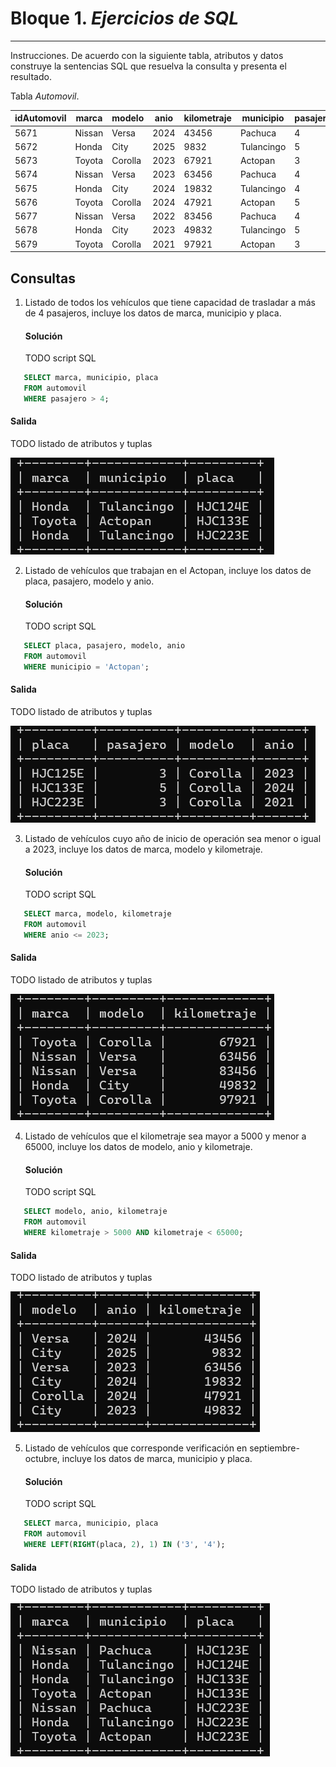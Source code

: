 
# Bloque 1. *Ejercicios de SQL*
_______________________________

Instrucciones. De acuerdo con la siguiente tabla, atributos y datos construye la sentencias SQL que resuelva la consulta y presenta el resultado.

Tabla *Automovil*.

| idAutomovil | marca | modelo | anio | kilometraje | municipio | pasajero | placa |
| --------- | --------- | --------- | --------- | --------- | --------- | --------- | --------- |
| 5671 | Nissan | Versa | 2024 | 43456 | Pachuca | 4 | HJC123E |
| 5672 | Honda| City | 2025 | 9832 | Tulancingo | 5 | HJC124E |
| 5673 | Toyota | Corolla | 2023 | 67921 | Actopan| 3 | HJC125E |
| 5674 | Nissan | Versa | 2023 | 63456 | Pachuca | 4 | HJC126E |
| 5675 | Honda| City | 2024 | 19832 | Tulancingo | 4 | HJC133E |
| 5676 | Toyota | Corolla | 2024 | 47921 | Actopan| 5 | HJC133E |
| 5677 | Nissan | Versa | 2022 | 83456 | Pachuca | 4 | HJC223E |
| 5678 | Honda| City | 2023 | 49832 | Tulancingo | 5 | HJC223E |
| 5679 | Toyota | Corolla | 2021 | 97921 | Actopan| 3 | HJC223E |

Consultas
---------------
1. Listado de todos los vehículos que tiene capacidad de trasladar a más de 4 pasajeros, incluye los datos de marca, municipio y placa.
   #### Solución
   TODO script SQL
```sql
   SELECT marca, municipio, placa
   FROM automovil
   WHERE pasajero > 4;
```
   #### Salida
   TODO listado de atributos y tuplas
   
   ![1](imagenes/sentencia_1.png)
   
   
2. Listado de vehículos que trabajan en el Actopan, incluye los datos de placa, pasajero, modelo y anio.
   #### Solución
   TODO script SQL
```sql
   SELECT placa, pasajero, modelo, anio
   FROM automovil
   WHERE municipio = 'Actopan';
```
   #### Salida
   TODO listado de atributos y tuplas
   
   ![2](imagenes/sentencia_2.png)
   
   
3. Listado de vehículos cuyo año de inicio de operación sea menor o igual a 2023, incluye los datos de marca, modelo y kilometraje.
   #### Solución
   TODO script SQL
```sql
   SELECT marca, modelo, kilometraje
   FROM automovil
   WHERE anio <= 2023;
```
   #### Salida
   TODO listado de atributos y tuplas
      
   ![3](imagenes/sentencia_3.png)
   
   
4. Listado de vehículos que el kilometraje sea mayor a 5000 y menor a 65000, incluye los datos de modelo, anio y kilometraje.
   #### Solución
   TODO script SQL
```sql
   SELECT modelo, anio, kilometraje
   FROM automovil
   WHERE kilometraje > 5000 AND kilometraje < 65000;
```
   #### Salida
   TODO listado de atributos y tuplas
      
   ![4](imagenes/sentencia_4.png)
   

5. Listado de vehículos que corresponde verificación en septiembre-octubre, incluye los datos de marca, municipio y placa.
   #### Solución
   TODO script SQL
```sql
   SELECT marca, municipio, placa
   FROM automovil
   WHERE LEFT(RIGHT(placa, 2), 1) IN ('3', '4');
```
   #### Salida
   TODO listado de atributos y tuplas
      
   ![5](imagenes/sentencia_5.png)
   
